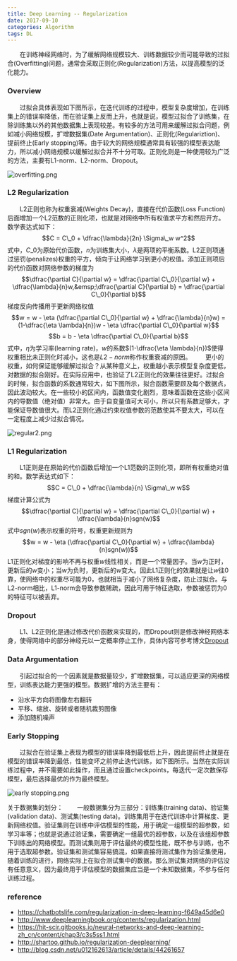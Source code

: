 ```yaml
---
title: Deep Learning -- Regularization
date: 2017-09-10
categories: Algorithm
tags: DL
---
```

&emsp;&emsp;在训练神经网络时，为了缓解网络规模较大、训练数据较少而可能导致的过拟合(Overfitting)问题，通常会采取正则化(Regularization)方法，以提高模型的泛化能力。
<!-- more -->

### Overview
&emsp;&emsp;过拟合具体表现如下图所示，在迭代训练的过程中，模型复杂度增加，在训练集上的错误率降低，而在验证集上反而上升，也就是说，模型过拟合了训练集，在除训练集以外的其他数据集上表现较差。有较多的方法可用来缓解过拟合问题，例如减小网络规模，扩增数据集(Date Argumentation)、正则化(Regulariztion)、提前终止(Early stopping)等。由于较大的网络规模通常具有较强的模型表达能力，所以减小网络规模以缓解过拟合并不十分可取。正则化则是一种使用较为广泛的方法，主要有L1-norm、L2-norm、Dropout。

<img src="https://i.loli.net/2017/09/13/59b9296eb2674.png" alt="overfitting.png" title="Overfitting" />

### L2 Regularization
&emsp;&emsp;L2正则也称为权重衰减(Weights Decay)，直接在代价函数(Loss Function)后面增加一个L2范数的正则化项，也就是对网络中所有权值求平方和然后开方。数学表达式如下：
$$C = C\_0 + \dfrac{\lambda}{2n} \Sigma\_w w^2$$
式中，$C\_0$为原始代价函数，$n$为训练集大小，$\lambda$是两项的平衡系数。L2正则项通过惩罚(penalizes)权重的平方，倾向于让网络学习到更小的权值。添加正则项后的代价函数对网络参数的梯度为
$$\dfrac{\partial C}{\partial w} = \dfrac{\partial C\_0}{\partial w} + \dfrac{\lambda}{n}w,&emsp;\dfrac{\partial C}{\partial b} = \dfrac{\partial C\_0}{\partial b}$$
梯度反向传播用于更新网络权值
$$w = w - \eta (\dfrac{\partial C\_0}{\partial w} + \dfrac{\lambda}{n}w) = (1-\dfrac{\eta \lambda}{n})w - \eta \dfrac{\partial C\_0}{\partial w}$$
$$b = b - \eta \dfrac{\partial C\_0}{\partial b}$$
式中，$\eta$为学习率(learning rate)，$w$的系数$(1-\dfrac{\eta \lambda}{n})$使得权重相比未正则化时减小，这也是$L2-norm$称作权重衰减的原因。
&emsp;&emsp;更小的权重，如何保证能够缓解过拟合？从某种意义上，权重越小表示模型复杂度更低，对数据的拟合刚好。在实际应用中，也验证了L2正则化的效果往往更好。过拟合的时候，拟合函数的系数通常较大，如下图所示，拟合函数需要顾及每个数据点，因此波动较大。在一些较小的区间内，函数值变化剧烈，意味着函数在这些小区间内的导数值（绝对值）非常大。由于自变量值可大可小，所以只有系数足够大，才能保证导数值很大。而L2正则化通过约束权值参数的范数使其不要太大，可以在一定程度上减少过拟合情况。

<img src="https://i.loli.net/2017/09/13/59b93367e4f7f.png" alt="regular2.png" />

### L1 Regularization
&emsp;&emsp;L1正则是在原始的代价函数后增加一个L1范数的正则化项，即所有权重绝对值的和。数学表达式如下：
$$C = C\_0 + \dfrac{\lambda}{n} \Sigma\_w w$$
梯度计算公式为
$$\dfrac{\partial C}{\partial w} = \dfrac{\partial C\_0}{\partial w} + \dfrac{\lambda}{n}sgn(w)$$
式中$sgn(w)$表示权重的符号，权重更新规则为
$$w = w - \eta (\dfrac{\partial C\_0}{\partial w} + \dfrac{\lambda}{n}sgn(w))$$
L1正则化对梯度的影响不再与权重$w$线性相关，而是一个常量因子。当$w$为正时，更新后的$w$变小；当$w$为负时，更新后的$w$变大。因此L1正则化的效果就是让$w$往0靠，使网络中的权重尽可能为0，也就相当于减小了网络复杂度，防止过拟合。与L2-norm相比，L1-norm会导致参数稀疏，因此可用于特征选取，参数被惩罚为0的特征可以被丢弃。

### Dropout
&emsp;&emsp;L1、L2正则化是通过修改代价函数来实现的，而Dropout则是修改神经网络本身，使得网络中的部分神经元以一定概率停止工作，具体内容可参考博文[Dropout](https://senitco.github.io/2017/09/08/deep-learning-dropout/)

### Data Argumentation
&emsp;&emsp;引起过拟合的一个因素就是数据量较少，扩增数据集，可以适应更深的网络模型，训练表达能力更强的模型。数据扩增的方法主要有：
- 沿水平方向将图像左右翻转
- 平移、缩放、旋转或者随机裁剪图像
- 添加随机噪声

### Early Stopping
&emsp;&emsp;过拟合在验证集上表现为模型的错误率降到最低后上升，因此提前终止就是在模型的错误率降到最低，性能变坏之前停止迭代训练，如下图所示。当然在实际训练过程中，并不需要如此操作，而且通过设置checkpoints，每迭代一定次数保存模型，最后选择最优的作为最终模型。

<img src="https://i.loli.net/2017/09/13/59b93c6685cc0.png" alt="early stopping.png" />

关于数据集的划分：
&emsp;&emsp;一般数据集分为三部分：训练集(training data)、验证集(validation data)、测试集(testing data)。训练集用于在迭代训练中计算梯度、更新网络权值。验证集则在训练中评估模型的性能，用于确定一组模型的超参数，如学习率等；也就是说通过验证集，需要确定一组最优的超参数，以及在该组超参数下训练出的网络模型。而测试集则用于评估最终的模型性能，既不参与训练，也不用于选取超参数。验证集和测试集容易搞混，如果直接将测试集作为验证集使用，随着训练的进行，网络实际上在拟合测试集中的数据，那么测试集对网络的评估没有任意意义，因为最终用于评估模型的数据集应当是一个未知数据集，不参与任何训练过程。

### reference
- https://chatbotslife.com/regularization-in-deep-learning-f649a45d6e0
- http://www.deeplearningbook.org/contents/regularization.html
- https://hit-scir.gitbooks.io/neural-networks-and-deep-learning-zh_cn/content/chap3/c3s5ss1.html
- http://shartoo.github.io/regularization-deeplearning/
- http://blog.csdn.net/u012162613/article/details/44261657